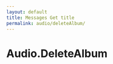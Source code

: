 ```yaml
---
layout: default
title: Messages Get title
permalink: audio/deleteAlbum/
---
```

# Audio.DeleteAlbum
